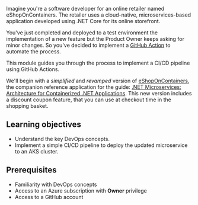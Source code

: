 Imagine you're a software developer for an online retailer named eShopOnContainers. The retailer uses a cloud-native, microservices-based application developed using .NET Core for its online storefront.

You've just completed and deployed to a test environment the implementation of a new feature but the Product Owner keeps asking for minor changes. So you've decided to implement a [GitHub Action](https://help.github.com/en/actions/getting-started-with-github-actions/about-github-actions) to automate the process.

This module guides you through the process to implement a CI/CD pipeline using GitHub Actions.

We'll begin with a *simplified* and *revamped* version of [eShopOnContainers](https://github.com/dotnet-architecture/eShopOnContainers), the companion reference application for the guide: [.NET Microservices: Architecture for Containerized .NET Applications](https://docs.microsoft.com/dotnet/architecture/microservices/). This new version includes a discount coupon feature, that you can use at checkout time in the shopping basket.

## Learning objectives

- Understand the key DevOps concepts.
- Implement a simple CI/CD pipeline to deploy the updated microservice to an AKS cluster.

## Prerequisites

- Familiarity with DevOps concepts
- Access to an Azure subscription with **Owner** privilege
- Access to a GitHub account
